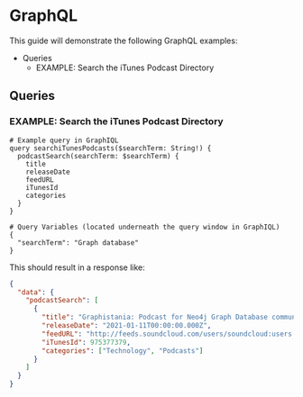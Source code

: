 # GraphQL

This guide will demonstrate the following GraphQL examples:

- Queries
  - EXAMPLE: Search the iTunes Podcast Directory

## Queries

### EXAMPLE: Search the iTunes Podcast Directory

```gql
# Example query in GraphIQL
query searchiTunesPodcasts($searchTerm: String!) {
  podcastSearch(searchTerm: $searchTerm) {
    title
    releaseDate
    feedURL
    iTunesId
    categories
  }
}
```

```gql
# Query Variables (located underneath the query window in GraphIQL)
{
  "searchTerm": "Graph database"
}
```

This should result in a response like:

```json
{
  "data": {
    "podcastSearch": [
      {
        "title": "Graphistania: Podcast for Neo4j Graph Database community",
        "releaseDate": "2021-01-11T00:00:00.000Z",
        "feedURL": "http://feeds.soundcloud.com/users/soundcloud:users:141739624/sounds.rss",
        "iTunesId": 975377379,
        "categories": ["Technology", "Podcasts"]
      }
    ]
  }
}
```
